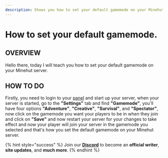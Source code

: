 ```yaml
---
description: Shows you how to set your default gamemode on your Minehut server.
---
```


# How to set your default gamemode.

## OVERVIEW

Hello there, today I will teach you how to set your default gamemode on your Minehut server.

## HOW TO DO

Firstly, you need to login to your [panel](https://minehut.com/dashboard/home) and start up your server, when your server is started, go to the **"Settings"** tab and find **"Gamemode"**, you'll have four options **"Adventure"**, **"Creative"**, **"Survival"**, and **"Spectator"**, now click on the gamemode you want your players to be in when they join and click on **"Save"** and now restart your server for your changes to take effect and now your player will join your server in the gamemode you selected and that's how you set the default gamemode on your Minehut server.

{% hint style="success" %}
Join our **[Discord](https://invite.gg/minehutxyz)** to become an **official writer**, **site updates**, and **much more**.
{% endhint %}

